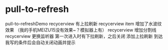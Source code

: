 # pull-to-refresh
pull-to-refreshDemo
recycerview 有上拉刷新
recycerview item 增加了水波纹效果
（我的手机MEIZU15没有效果~？模拟器上有）
recycerview  增加分割线
recycerview
更换监听器
第一次进入时有下拉刷新，之后关闭
添加上拉刷新 到达我写的条件后会自动关闭动画并提示
